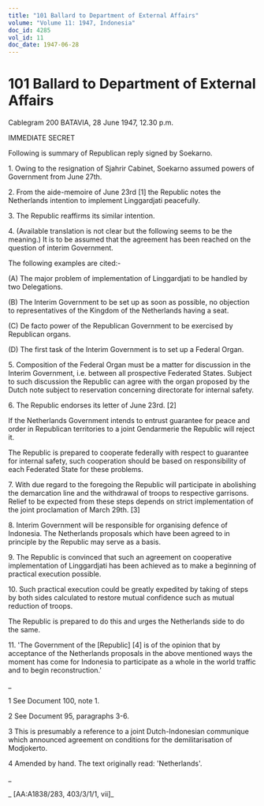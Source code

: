 ```yaml
---
title: "101 Ballard to Department of External Affairs"
volume: "Volume 11: 1947, Indonesia"
doc_id: 4285
vol_id: 11
doc_date: 1947-06-28
---
```


# 101 Ballard to Department of External Affairs

Cablegram 200 BATAVIA, 28 June 1947, 12.30 p.m.

IMMEDIATE SECRET

Following is summary of Republican reply signed by Soekarno.

1\. Owing to the resignation of Sjahrir Cabinet, Soekarno assumed powers of Government from June 27th.

2\. From the aide-memoire of June 23rd [1] the Republic notes the Netherlands intention to implement Linggardjati peacefully.

3\. The Republic reaffirms its similar intention.

4\. (Available translation is not clear but the following seems to be the meaning.) It is to be assumed that the agreement has been reached on the question of interim Government.

The following examples are cited:-

(A) The major problem of implementation of Linggardjati to be handled by two Delegations.

(B) The Interim Government to be set up as soon as possible, no objection to representatives of the Kingdom of the Netherlands having a seat.

(C) De facto power of the Republican Government to be exercised by Republican organs.

(D) The first task of the Interim Government is to set up a Federal Organ.

5\. Composition of the Federal Organ must be a matter for discussion in the Interim Government, i.e. between all prospective Federated States. Subject to such discussion the Republic can agree with the organ proposed by the Dutch note subject to reservation concerning directorate for internal safety.

6\. The Republic endorses its letter of June 23rd. [2]

If the Netherlands Government intends to entrust guarantee for peace and order in Republican territories to a joint Gendarmerie the Republic will reject it.

The Republic is prepared to cooperate federally with respect to guarantee for internal safety, such cooperation should be based on responsibility of each Federated State for these problems.

7\. With due regard to the foregoing the Republic will participate in abolishing the demarcation line and the withdrawal of troops to respective garrisons. Relief to be expected from these steps depends on strict implementation of the joint proclamation of March 29th. [3]

8\. Interim Government will be responsible for organising defence of Indonesia. The Netherlands proposals which have been agreed to in principle by the Republic may serve as a basis.

9\. The Republic is convinced that such an agreement on cooperative implementation of Linggardjati has been achieved as to make a beginning of practical execution possible.

10\. Such practical execution could be greatly expedited by taking of steps by both sides calculated to restore mutual confidence such as mutual reduction of troops.

The Republic is prepared to do this and urges the Netherlands side to do the same.

11\. 'The Government of the [Republic] [4] is of the opinion that by acceptance of the Netherlands proposals in the above mentioned ways the moment has come for Indonesia to participate as a whole in the world traffic and to begin reconstruction.'

_

1 See Document 100, note 1.

2 See Document 95, paragraphs 3-6.

3 This is presumably a reference to a joint Dutch-Indonesian communique which announced agreement on conditions for the demilitarisation of Modjokerto.

4 Amended by hand. The text originally read: 'Netherlands'.

_

_ [AA:A1838/283, 403/3/1/1, vii]_
